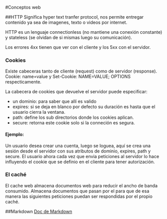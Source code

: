 #Conceptos web

##HTTP
Significa hyper text tranfer protocol, nos permite entregar contenido ya sea de imagenes, texto o videos por internet.

HTTP es un lenguaje connectionless (no mantiene una conexión constante) y stateless (se olvidan de si mismas luego su comunicación).

Los errores 4xx tienen que ver con el cliente y los 5xx con el servidor.

### Cookies
Existe cabeceras tanto de cliente (request) como de servidor (response). Cookie: name=value y Set-Cookie: NAME=VALUE; OPTIONS respecticamente.

La cabecera de cookies que devuelve el servidor puede especificar:
* un dominio: para saber que allí es valido 
* expires: si se deja en blanco por defecto su duración es hasta que el usuario cierra la ventana.
* path: define los sub directorios donde los cookies aplican.
* secure: retorna este cookie solo si la conneción es segura.

#### Ejemplo:
Un usuario desea crear una cuenta, luego se loguea, aquí se crea una sesión desde el servidor con sus atributos de dominio, expires, path y secure. El usuario ahora cada vez que envia peticiones al servidor lo hace influyendo el cookie que se definio en el cliente para tener autorización.


### El caché
El cache web almacena documentos web para reducir el ancho de banda consumido. Almacena documentos que pasan por el para que de esa manera las siguientes peticiones puedan ser respondidas por el propio caché.

##Markdown
[Doc de Markdown](https://github.com/adam-p/markdown-here/wiki/Markdown-Cheatsheet#links)